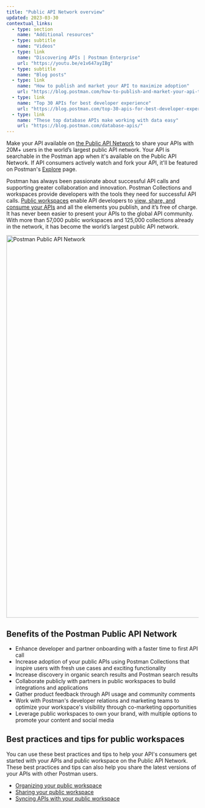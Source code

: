 ```yaml
---
title: "Public API Network overview"
updated: 2023-03-30
contextual_links:
  - type: section
    name: "Additional resources"
  - type: subtitle
    name: "Videos"
  - type: link
    name: "Discovering APIs | Postman Enterprise"
    url: "https://youtu.be/e1v647ayIBg"
  - type: subtitle
    name: "Blog posts"
  - type: link
    name: "How to publish and market your API to maximize adoption"
    url: "https://blog.postman.com/how-to-publish-and-market-your-api-to-maximize-adoption/"
  - type: link
    name: "Top 30 APIs for best developer experience"
    url: "https://blog.postman.com/top-30-apis-for-best-developer-experience/"
  - type: link
    name: "These top database APIs make working with data easy"
    url: "https://blog.postman.com/database-apis/"
---
```


Make your API available on [the Public API Network](/docs/getting-started/exploring-public-api-network/) to share your APIs with 20M+ users in the world’s largest public API network. Your API is searchable in the Postman app when it's available on the Public API Network. If API consumers actively watch and fork your API, it'll be featured on Postman's [Explore](https://www.postman.com/explore) page.

Postman has always been passionate about successful API calls and supporting greater collaboration and innovation. Postman Collections and workspaces provide developers with the tools they need for successful API calls. [Public workspaces](/docs/collaborating-in-postman/using-workspaces/public-workspaces/) enable API developers to [view, share, and consume your APIs](https://www.postman.com/api-platform/api-catalog/) and all the elements you publish, and it’s free of charge. It has never been easier to present your APIs to the global API community. With more than 57,000 public workspaces and 125,000 collections already in the network, it has become the world’s largest public API network.

<img alt="Postman Public API Network" src="https://assets.postman.com/postman-docs/v10/public-api-network-v10-1.jpg" width="1000px"/>

## Benefits of the Postman Public API Network

* Enhance developer and partner onboarding with a faster time to first API call
* Increase adoption of your public APIs using Postman Collections that inspire users with fresh use cases and exciting functionality
* Increase discovery in organic search results and Postman search results
* Collaborate publicly with partners in public workspaces to build integrations and applications
* Gather product feedback through API usage and community comments
* Work with Postman's developer relations and marketing teams to optimize your workspace's visibility through co-marketing opportunities
* Leverage public workspaces to own your brand, with multiple options to promote your content and social media

## Best practices and tips for public workspaces

You can use these best practices and tips to help your API's consumers get started with your APIs and public workspace on the Public API Network. These best practices and tips can also help you share the latest versions of your APIs with other Postman users.

* [Organizing your public workspace](/docs/collaborating-in-postman/public-api-network/organizing-your-workspace/)
* [Sharing your public workspace](/docs/collaborating-in-postman/public-api-network/sharing-your-workspace/)
* [Syncing APIs with your public workspace](/docs/collaborating-in-postman/public-api-network/sync-api-with-workspace/)
